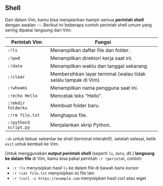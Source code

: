 ## Shell
Dari dalam Vim, kamu bisa menjalankan hampir semua **perintah shell** dengan awalan `:!`. Berikut ini beberapa contoh perintah shell umum yang sering dipakai langsung dari Vim:

| Perintah Vim          | Fungsi                                                          |
| --------------------- | --------------------------------------------------------------- |
| `:!ls`                | Menampilkan daftar file dan folder.                             |
| `:!pwd`               | Menampilkan direktori kerja saat ini.                           |
| `:!date`              | Menampilkan waktu dan tanggal sekarang.                         |
| `:!clear`             | Membersihkan layar terminal (walau tidak selalu tampak di Vim). |
| `:!whoami`            | Menampilkan nama pengguna saat ini.                             |
| `:!echo Hello`        | Mencetak teks “Hello”.                                          |
| `:!mkdir folderku`    | Membuat folder baru.                                            |
| `:!rm file.txt`       | Menghapus file.                                                 |
| `:!python3 script.py` | Menjalankan skrip Python.                                       |

`:sh` untuk keluar sebentar ke shell (terminal interaktif). setelah selesai, ketik `exit` untuk kembali ke Vim.

Untuk menggunakan **output perintah shell** (seperti `ls`, `date`, dll.) **langsung ke dalam file** di Vim, kamu bisa pakai perintah `:r !perintah`, contoh:
- `:r !ls` menyisipkan hasil `ls` ke dalam file di bawah baris kursor
- `:r !cat file.txt` menyisipkan isi file lain
- `:r !curl -s https://example.com` menyisipkan hasil curl atau wget